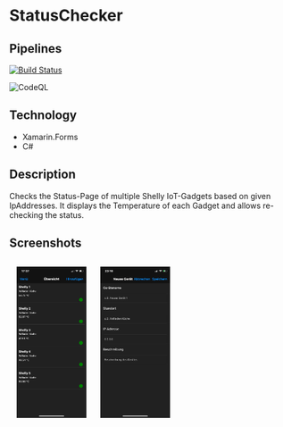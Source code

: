 # StatusChecker

## Pipelines
[![Build Status](https://dev.azure.com/philipp-c-moser/StatusChecker/_apis/build/status/philipp-c-moser.StatusChecker?branchName=main)](https://dev.azure.com/philipp-c-moser/StatusChecker/_build/latest?definitionId=51&branchName=main)

![CodeQL](https://github.com/philipp-c-moser/StatusChecker/workflows/CodeQL/badge.svg?branch=main)

## Technology
 - Xamarin.Forms
 - C#

## Description
Checks the Status-Page of multiple Shelly IoT-Gadgets based on given IpAddresses.
It displays the Temperature of each Gadget and allows re-checking the status.


## Screenshots

<style>
    img.screenshot {
        width: 125px;;
        float: left;
        margin: 2.5%;
    }
</style>

<img src="./.github/images/screenshot_overview.png" class="screenshot">
<img src="./.github/images/screenshot_additem.png" class="screenshot">